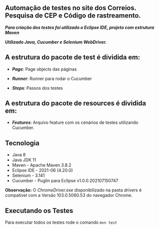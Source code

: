 ## Automação de testes no site dos Correios. Pesquisa de CEP e Código de rastreamento.

***Para criação dos testes foi utilizado o Eclipse IDE, projeto com estrutura Maven***

***Utilizado Java, Cucumber e Selenium WebDriver.***

## A estrutura do pacote de test é dividida em: 

* ***Page***: Page objects das páginas

* ***Runner***: Runner para rodar o Cucumber

* ***Steps***: Passos dos testes

## A estrutura do pacote de resources é dividida em: 

* ***Features***: Arquivo feature com os cenários de testes utilizando Cucumber.
 
## Tecnologia

- Java 8
- Java JDK 11
- Maven - Apache Maven 3.8.2
- Eclipse IDE - 2021-06 (4.20.0)
- Selenium - 3.141
- Cucumber - Puglin para Eclipse	v1.0.0.202107150747

**Observação:** O _ChromeDriver.exe_ disponibilizado na pasta _drivers_ é compatível com a Versão 103.0.5060.53 do navegador Chrome.

## Executando os Testes

Para executar todos os testes rode o comando ```mvn test```
